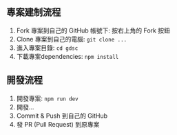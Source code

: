 ## 專案建制流程

1. Fork 專案到自己的 GitHub 帳號下: 按右上角的 Fork 按鈕
2. Clone 專案到自己的電腦: `git clone ...`
3. 進入專案目錄: `cd gdsc`
4. 下載專案dependencies: `npm install`

## 開發流程

1. 開發專案: `npm run dev`
2. 開發...
3. Commit & Push 到自己的 GitHub
4. 發 PR (Pull Request) 到原專案
